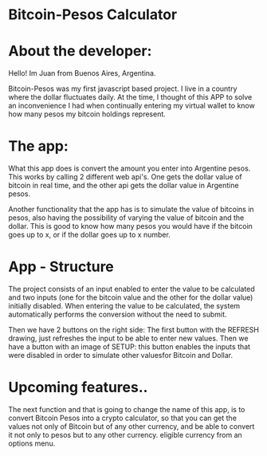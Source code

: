 # Bitcoin-Pesos Calculator


# About the developer:

Hello! Im Juan from Buenos Aires, Argentina.

Bitcoin-Pesos was my first javascript based project. 
I live in a country where the dollar fluctuates daily. At the time, I thought of this APP to solve an inconvenience I had when continually entering my virtual wallet to know how many pesos my bitcoin holdings represent.


# The app:
What this app does is convert the amount you enter into Argentine pesos.
This works by calling 2 different web api's. One gets the dollar value of bitcoin in real time, and the other api gets the dollar value in Argentine pesos.

Another functionality that the app has is to simulate the value of bitcoins in pesos, also having the possibility of varying the value of bitcoin and the dollar. This is good to know how many pesos you would have if the bitcoin goes up to x, or if the dollar goes up to x number.

# App - Structure

The project consists of an input enabled to enter the value to be calculated and two inputs (one for the bitcoin value and the other for the dollar value) initially disabled.
When entering the value to be calculated, the system automatically performs the conversion without the need to submit.

Then we have 2 buttons on the right side:
The first button with the REFRESH drawing, just refreshes the input to be able to enter new values.
Then we have a button with an image of SETUP: this button enables the inputs that were disabled in order to simulate other values ​​for Bitcoin and Dollar.

# Upcoming features..

The next function and that is going to change the name of this app, is to convert Bitcoin Pesos into a crypto calculator, so that you can get the values not only of Bitcoin but of any other currency, and be able to convert it not only to pesos but to any other currency. eligible currency from an options menu.
